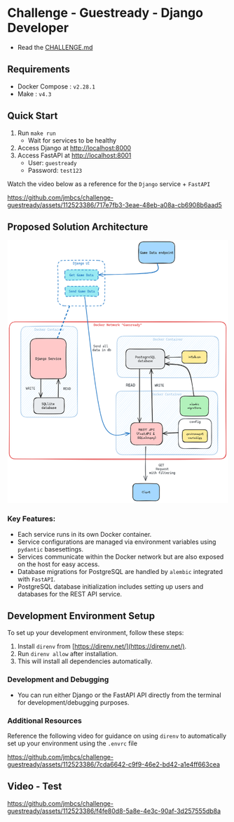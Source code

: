 # Challenge - Guestready - Django Developer

- Read the [CHALLENGE.md](CHALLENGE.md)

## Requirements

- Docker Compose : `v2.28.1`
- Make : `v4.3`

## Quick Start

1. Run `make run`
   - Wait for services to be healthy
2. Access Django at [http://localhost:8000](http://localhost:8000)
3. Access FastAPI at [http://localhost:8001](http://localhost:8001)
   - User: `guestready`
   - Password: `test123`

Watch the video below as a reference for the `Django` service + `FastAPI`

https://github.com/jmbcs/challenge-guestready/assets/112523386/717e7fb3-3eae-48eb-a08a-cb6908b6aad5

## Proposed Solution Architecture

![architecture](images/architecture.png)

### Key Features:

- Each service runs in its own Docker container.
- Service configurations are managed via environment variables using `pydantic` basesettings.
- Services communicate within the Docker network but are also exposed on the host for easy access.
- Database migrations for PostgreSQL are handled by `alembic` integrated with `FastAPI`.
- PostgreSQL database initialization includes setting up users and databases for the REST API service.

## Development Environment Setup

To set up your development environment, follow these steps:

1. Install `direnv` from [https://direnv.net/](https://direnv.net/).
2. Run `direnv allow` after installation.
3. This will install all dependencies automatically.

### Development and Debugging

- You can run either Django or the FastAPI API directly from the terminal for development/debugging purposes.

### Additional Resources

Reference the following video for guidance on using `direnv` to automatically set up your environment using the `.envrc` file

https://github.com/jmbcs/challenge-guestready/assets/112523386/7cda6642-c9f9-46e2-bd42-a1e4ff663cea

## Video - Test

https://github.com/jmbcs/challenge-guestready/assets/112523386/f4fe80d8-5a8e-4e3c-90af-3d257555db8a
